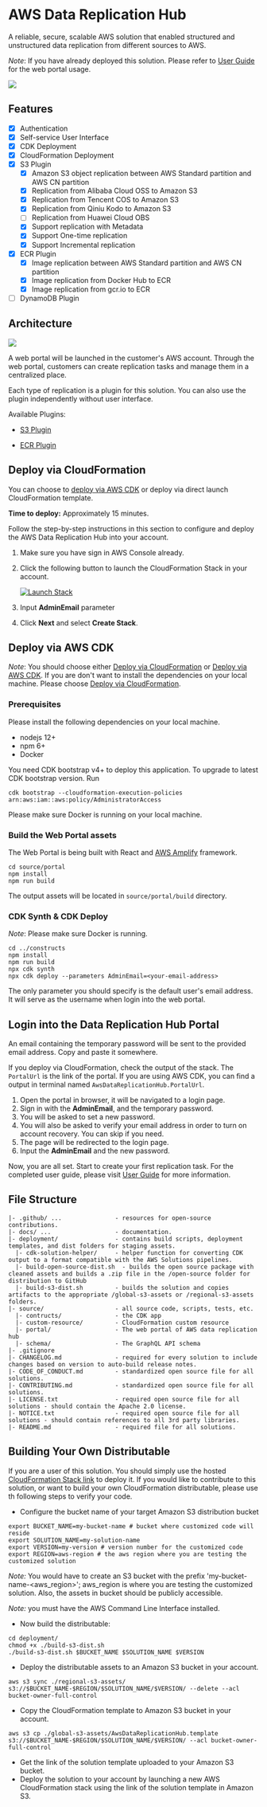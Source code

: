 # AWS Data Replication Hub

A reliable, secure, scalable AWS solution that enabled structured and unstructured data replication from different sources to AWS.

_Note_: If you have already deployed this solution. Please refer to [User Guide](docs/UserManual.md) for the web portal usage.

![](docs/images/homepage.png)

## Features

- [x] Authentication
- [x] Self-service User Interface
- [x] CDK Deployment
- [x] CloudFormation Deployment
- [x] S3 Plugin
    - [x] Amazon S3 object replication between AWS Standard partition and AWS CN partition
    - [x] Replication from Alibaba Cloud OSS to Amazon S3
    - [x] Replication from Tencent COS to Amazon S3
    - [x] Replication from Qiniu Kodo to Amazon S3
    - [ ] Replication from Huawei Cloud OBS
    - [x] Support replication with Metadata
    - [x] Support One-time replication
    - [x] Support Incremental replication
- [x] ECR Plugin
    - [x] Image replication between AWS Standard partition and AWS CN partition
    - [x] Image replication from Docker Hub to ECR
    - [x] Image replication from gcr.io to ECR
- [ ] DynamoDB Plugin

## Architecture

![](replication-hub-architect.jpg)

A web portal will be launched in the customer's AWS account. Through the web portal, customers can create replication tasks and manage them in a centralized place. 

Each type of replication is a plugin for this solution. You can also use the plugin independently without user interface. 

Available Plugins:
* [S3 Plugin](https://github.com/awslabs/amazon-s3-data-replication-hub-plugin)

* [ECR Plugin](https://github.com/awslabs/amazon-ecr-data-replication-hub-plugin)

## Deploy via CloudFormation

You can choose to [deploy via AWS CDK](#deploy-via-aws-cdk) or deploy via direct launch CloudFormation template.

**Time to deploy:** Approximately 15 minutes.

Follow the step-by-step instructions in this section to configure and deploy the AWS Data Replication Hub into your account.

1. Make sure you have sign in AWS Console already.
1. Click the following button to launch the CloudFormation Stack in your account.

    [![Launch Stack](./launch-stack.png)](https://console.aws.amazon.com/cloudformation/home#/stacks/create/template?stackName=DataReplicationHubStack&templateURL=https://aws-gcr-solutions.s3.amazonaws.com/Aws-data-replication-hub/v1.0.1/AwsDataReplicationHub.template)
1. Input **AdminEmail** parameter
1. Click **Next** and select **Create Stack**.

## Deploy via AWS CDK

_Note_: You should choose either [Deploy via CloudFormation](#deploy-via-cloudformation) or [Deploy via AWS CDK](#deploy-via-aws-cdk). If you are don't want to install the dependencies on your local machine. Please choose [Deploy via CloudFormation](#deploy-via-cloudformation).

### Prerequisites

Please install the following dependencies on your local machine.

* nodejs 12+
* npm 6+
* Docker

You need CDK bootstrap v4+ to deploy this application. To upgrade to latest CDK bootstrap version. Run 
```
cdk bootstrap --cloudformation-execution-policies arn:aws:iam::aws:policy/AdministratorAccess
```

Please make sure Docker is running on your local machine.

### Build the Web Portal assets

The Web Portal is being built with React and [AWS Amplify](https://docs.amplify.aws/) framework.
```
cd source/portal
npm install
npm run build
```
The output assets will be located in `source/portal/build` directory.

### CDK Synth & CDK Deploy
_Note_: Please make sure Docker is running. 

```
cd ../constructs
npm install 
npm run build
npx cdk synth
npx cdk deploy --parameters AdminEmail=<your-email-address>
```

The only parameter you should specify is the default user's email address. It will serve as the username when login into the web portal.

## Login into the Data Replication Hub Portal

An email containing the temporary password will be sent to the provided email address. Copy and paste it somewhere.

If you deploy via CloudFormation, check the output of the stack. The  `PortalUrl` is the link of the portal. If you are using AWS CDK, you can find a output in terminal named `AwsDataReplicationHub.PortalUrl`. 

1. Open the portal in browser, it will be navigated to a login page. 
1. Sign in with the **AdminEmail**, and the temporary password.
1. You will be asked to set a new password.
1. You will also be asked to verify your email address in order to turn on account recovery. You can skip if you need.
1. The page will be redirected to the login page. 
1. Input the **AdminEmail** and the new password.

Now, you are all set. Start to create your first replication task. For the completed user guide, please visit
[User Guide](docs/UserManual.md) for more information.

## File Structure

```
|- .github/ ...               - resources for open-source contributions.
|- docs/ ...                  - documentation.
|- deployment/                - contains build scripts, deployment templates, and dist folders for staging assets.
  |- cdk-solution-helper/     - helper function for converting CDK output to a format compatible with the AWS Solutions pipelines.
  |- build-open-source-dist.sh  - builds the open source package with cleaned assets and builds a .zip file in the /open-source folder for distribution to GitHub
  |- build-s3-dist.sh         - builds the solution and copies artifacts to the appropriate /global-s3-assets or /regional-s3-assets folders.
|- source/                    - all source code, scripts, tests, etc.
  |- contructs/               - the CDK app
  |- custom-resource/         - CloudFormation custom resource
  |- portal/                  - The web portal of AWS data replication hub
  |- schema/                  - The GraphQL API schema
|- .gitignore
|- CHANGELOG.md               - required for every solution to include changes based on version to auto-build release notes.
|- CODE_OF_CONDUCT.md         - standardized open source file for all solutions.
|- CONTRIBUTING.md            - standardized open source file for all solutions.
|- LICENSE.txt                - required open source file for all solutions - should contain the Apache 2.0 license.
|- NOTICE.txt                 - required open source file for all solutions - should contain references to all 3rd party libraries.
|- README.md                  - required file for all solutions.
```

## Building Your Own Distributable
If you are a user of this solution. You should simply use the hosted [CloudFormation Stack link](#deploy-via-cloudformation) 
to deploy it. If you would like to contribute to this solution, or want to build your own CloudFormation distributable, please
use th following steps to verify your code. 

* Configure the bucket name of your target Amazon S3 distribution bucket
```
export BUCKET_NAME=my-bucket-name # bucket where customized code will reside
export SOLUTION_NAME=my-solution-name
export VERSION=my-version # version number for the customized code
export REGION=aws-region # the aws region where you are testing the customized solution
```
_Note:_ You would have to create an S3 bucket with the prefix 'my-bucket-name-<aws_region>'; aws_region is where you 
are testing the customized solution. Also, the assets in bucket should be publicly accessible.

_Note:_ you must have the AWS Command Line Interface installed.

* Now build the distributable:
```
cd deployment/
chmod +x ./build-s3-dist.sh
./build-s3-dist.sh $BUCKET_NAME $SOLUTION_NAME $VERSION
```

* Deploy the distributable assets to an Amazon S3 bucket in your account.
```
aws s3 sync ./regional-s3-assets/ s3://$BUCKET_NAME-$REGION/$SOLUTION_NAME/$VERSION/ --delete --acl bucket-owner-full-control
```

* Copy the CloudFormation template to Amazon S3 bucket in your account.
```
aws s3 cp ./global-s3-assets/AwsDataReplicationHub.template s3://$BUCKET_NAME-$REGION/$SOLUTION_NAME/$VERSION/ --acl bucket-owner-full-control
```

* Get the link of the solution template uploaded to your Amazon S3 bucket.
* Deploy the solution to your account by launching a new AWS CloudFormation stack using the link of the solution template in Amazon S3.

